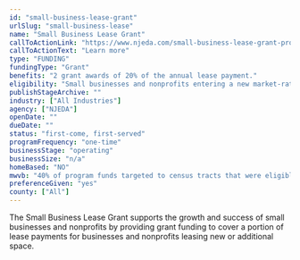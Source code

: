 ```yaml
---
id: "small-business-lease-grant"
urlSlug: "small-business-lease"
name: "Small Business Lease Grant"
callToActionLink: "https://www.njeda.com/small-business-lease-grant-program/"
callToActionText: "Learn more"
type: "FUNDING"
fundingType: "Grant"
benefits: "2 grant awards of 20% of the annual lease payment."
eligibility: "Small businesses and nonprofits entering a new market-rate lease, lease amendment, or lease extension for at least a 5-year term that includes at least 250 square feet of street-level space."
publishStageArchive: ""
industry: ["All Industries"]
agency: ["NJEDA"]
openDate: ""
dueDate: ""
status: "first-come, first-served"
programFrequency: "one-time"
businessStage: "operating"
businessSize: "n/a"
homeBased: "NO"
mwvb: "40% of program funds targeted to census tracts that were eligible to be designated as Opportunity Zones"
preferenceGiven: "yes"
county: ["All"]
---
```


The Small Business Lease Grant supports the growth and success of small businesses and nonprofits by providing grant funding to cover a portion of lease payments for businesses and nonprofits leasing new or additional space.
